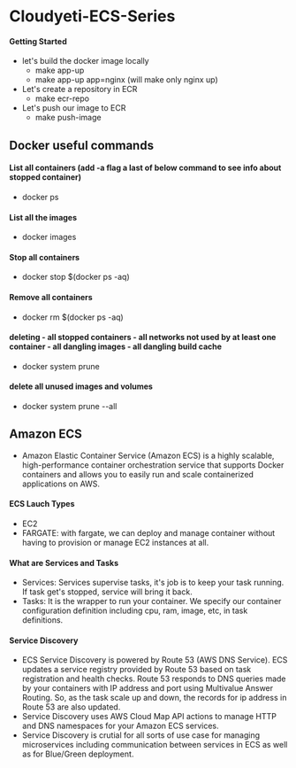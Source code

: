 # Cloudyeti-ECS-Series

#### Getting Started
  * let's build the docker image locally
    * make app-up
    * make app-up app=nginx  (will make only nginx up)
  * Let's create a repository in ECR
    * make ecr-repo
  * Let's push our image to ECR
    * make push-image


## Docker useful commands

#### List all containers (add -a flag a last of below command to see info about stopped container)
  * docker ps

#### List all the images
  * docker images

#### Stop all containers
  * docker stop $(docker ps -aq)

#### Remove all containers
  * docker rm $(docker ps -aq)

#### deleting - all stopped containers - all networks not used by at least one container - all dangling images - all dangling build cache
  * docker system prune

#### delete all unused images and volumes
  * docker system prune --all

## Amazon ECS
  * Amazon Elastic Container Service (Amazon ECS) is a highly scalable, high-performance container orchestration service that supports Docker containers and allows you to easily run and scale containerized applications on AWS.

#### ECS Lauch Types
  * EC2
  * FARGATE: with fargate, we can deploy and manage container without having to provision or manage EC2 instances at all.

#### What are Services and Tasks
  * Services: Services supervise tasks, it's job is to keep your task running. If task get's stopped, service will bring it back.
  * Tasks: It is the wrapper to run your container. We specify our container configuration definition including cpu, ram, image, etc, in task definitions.

#### Service Discovery
  * ECS Service Discovery is powered by Route 53 (AWS DNS Service). ECS updates a service registry provided by Route 53 based on task registration and health checks. Route 53 responds to DNS queries made by your containers with IP address and port using Multivalue Answer Routing. So, as the task scale up and down, the records for ip address in Route 53 are also updated.
  * Service Discovery uses AWS Cloud Map API actions to manage HTTP and DNS namespaces for your Amazon ECS services.
  * Service Discovery is crutial for all sorts of use case for managing microservices including communication between services in ECS as well as for Blue/Green deployment. 


